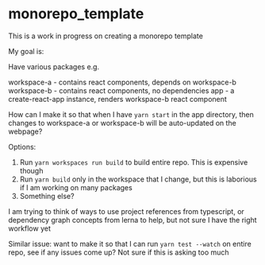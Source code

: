 # monorepo_template

This is a work in progress on creating a monorepo template

My goal is:

Have various packages e.g.

workspace-a - contains react components, depends on workspace-b
workspace-b - contains react components, no dependencies
app - a create-react-app instance, renders workspace-b react component

How can I make it so that when I have `yarn start` in the app directory, then changes to workspace-a or workspace-b will be auto-updated on the webpage?

Options:

1. Run `yarn workspaces run build` to build entire repo. This is expensive though
2. Run `yarn build` only in the workspace that I change, but this is laborious if I am working on many packages
3. Something else?


I am trying to think of ways to use project references from typescript, or
dependency graph concepts from lerna to help, but not sure I have the right
workflow yet

Similar issue: want to make it so that I can run `yarn test --watch` on entire
repo, see if any issues come up? Not sure if this is asking too much

